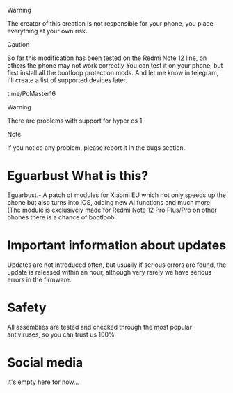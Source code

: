 > [!WARNING]
> The creator of this creation is not responsible for your phone, you place everything at your own risk. 

> [!CAUTION]
> So far this modification has been tested on the Redmi Note 12 line, on others the phone may not work correctly You can test it on your phone, but first install all the bootloop protection mods. And let me know in telegram, I'll create a list of supported devices later.
>
>
>  t.me/PcMaster16

> [!WARNING]
> There are problems with support for hyper os 1

> [!NOTE]
> If you notice any problem, please report it in the bugs section. 

# Eguarbust What is this?
Eguarbust.- A patch of modules for Xiaomi EU which not only speeds up the phone but also turns into iOS, adding new AI functions and much more! (The module is exclusively made for Redmi Note 12 Pro Plus/Pro on other phones there is a chance of bootloob 
# Important information about updates
Updates are not introduced often, but usually if serious errors are found, the update is released within an hour, although very rarely we have serious errors in the firmware. 
# Safety 
All assemblies are tested and checked through the most popular antiviruses, so you can trust us 100%
# Social media
It's empty here for now...
